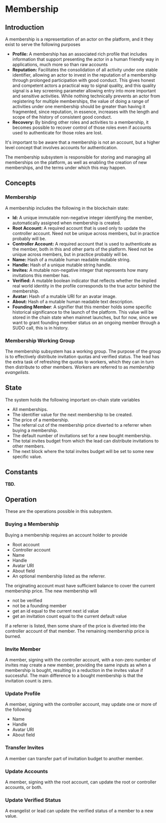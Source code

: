 # Membership

## Introduction

A membership is a representation of an actor on the platform, and it they exist to serve the following purposes

* **Profile:** A membership has an associated rich profile that includes information that support presenting the actor in a human friendly way in applications, much more so than raw accounts
* **Reputation:** Facilitates the consolidation of all activity under one stable identifier, allowing an actor to invest in the reputation of a membership through prolonged participation with good conduct. This gives honest and competent actors a practical way to signal quality, and this quality signal is a key screening parameter allowing entry into more important and sensitive activities. While nothing technically prevents an actor from registering for multiple memberships, the value of doing a range of activities under one membership should be greater than having it fragmented, since reputation, in essence, increases with the length and scope of the history of consistent good conduct.
* **Recovery:** By binding other roles and activities to a membership, it becomes possible to recover control of those roles even if accounts used to authenticate for those roles are lost.

It's important to be aware that a membership is not an account, but a higher level concept that involves accounts for authentication.

The membership subsystem is responsible for storing and managing all memberships on the platform, as well as enabling the creation of new memberships, and the terms under which this may happen.

## Concepts

### Membership

A membership includes the following in the blockchain state:

* **Id:** A unique immutable non-negative integer identifying the member, automatically assigned when membership is created.
* **Root Account:** A required account that is used only to update the controller account. Need not be unique across members, but in practice probably will be.
* **Controller Account:** A required account that is used to authenticate as the member, both in this and other parts of the platform. Need not be unique across members, but in practice probably will be.
* **Name:** Hash of a mutable human readable mutable string.
* **Handle:** Hash of a unique mutable string handle.
* **Invites:** A mutable non-negative integer that represents how many invitations this member has.
* **Verified:** A mutable boolean indicator that reflects whether the implied real world identity in the profile corresponds to the true actor behind the membership.
* **Avatar:** Hash of a mutable URI for an avatar image.
* **About:** Hash of a mutable human readable text description.
* **Founding Member**: A signifier that this member holds some specific historical significance to the launch of the platform. This value will be stored in the chain state when mainnet launches, but for now, since we want to grant founding member status on an ongoing member through a SUDO call, this is in history.

### Membership Working Group

The membership subsystem has a working group. The purpose of the group is to effectively distribute invitation quotas and verified status. The lead has the extra task of refreshing the quotas to workers, which they can in turn then distribute to other members. Workers are referred to as _membership evangelists_.

## State

The system holds the following important on-chain state variables

* All memberships.
* The identifier value for the next membership to be created.
* The price of a membership.
* The referral cut of the membership price diverted to a referrer when buying a membership.
* The default number of invitations set for a new bought membership.
* The total invites budget from which the lead can distribute invitations to other members.
* The next block where the total invites budget will be set to some new specific value.

## Constants

**TBD.**

## Operation

These are the operations possible in this subsystem.

### Buying a Membership

Buying a membership requires an account holder to provide

* Root account
* Controller account
* Name
* Handle
* Avatar URI
* About field
* An optional membership listed as the referrer.

The originating account must have sufficient balance to cover the current membership price. The new membership will

* not be verified
* not be a founding member
* get an id equal to the current next id value
* get an invitation count equal to the current default value

If a referrer is listed, then some share of the price is diverted into the controller account of that member. The remaining membership price is burned.

### Invite Member

A member, signing with the controller account, with a non-zero number of invites may create a new member, providing the same inputs as when a membership is bought, resulting in a reduction in the invites value if successful. The main difference to a bought membership is that the invitation count is zero.

### Update Profile

A member, signing with the controller account, may update one or more of the following

* Name
* Handle
* Avatar URI
* About field

### Transfer Invites

A member can transfer part of invitation budget to another member.

### Update Accounts

A member, signing with the root account, can update the root or controller accounts, or both.

### Update Verified Status

A evangelist or lead can update the verified status of a member to a new value.


